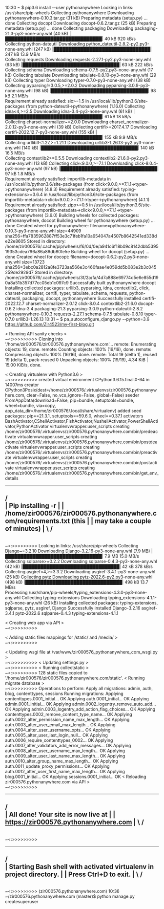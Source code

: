 10:30 ~ $ pip3.6 install --user pythonanywhere
Looking in links: /usr/share/pip-wheels
Collecting pythonanywhere
  Downloading pythonanywhere-0.10.3.tar.gz (31 kB)
  Preparing metadata (setup.py) ... done
Collecting docopt
  Downloading docopt-0.6.2.tar.gz (25 kB)
  Preparing metadata (setup.py) ... done
Collecting packaging
  Downloading packaging-21.3-py3-none-any.whl (40 kB)
     |████████████████████████████████| 40 kB 920 kB/s            
Collecting python-dateutil
  Downloading python_dateutil-2.8.2-py2.py3-none-any.whl (247 kB)
     |████████████████████████████████| 247 kB 13.9 MB/s            
Collecting requests
  Downloading requests-2.27.1-py2.py3-none-any.whl (63 kB)
     |████████████████████████████████| 63 kB 222 kB/s            
Collecting schema
  Downloading schema-0.7.5-py2.py3-none-any.whl (17 kB)
Collecting tabulate
  Downloading tabulate-0.8.10-py3-none-any.whl (29 kB)
Collecting typer
  Downloading typer-0.7.0-py3-none-any.whl (38 kB)
Collecting pyparsing!=3.0.5,>=2.0.2
  Downloading pyparsing-3.0.9-py3-none-any.whl (98 kB)
     |████████████████████████████████| 98 kB 2.1 MB/s             
Requirement already satisfied: six>=1.5 in /usr/local/lib/python3.6/site-packages (from python-dateutil->pythonanywhere) (1.16.0)
Collecting idna<4,>=2.5
  Downloading idna-3.4-py3-none-any.whl (61 kB)
     |████████████████████████████████| 61 kB 18 kB/s              
Collecting charset-normalizer~=2.0.0
  Downloading charset_normalizer-2.0.12-py3-none-any.whl (39 kB)
Collecting certifi>=2017.4.17
  Downloading certifi-2022.12.7-py3-none-any.whl (155 kB)
     |████████████████████████████████| 155 kB 9.9 MB/s            
Collecting urllib3<1.27,>=1.21.1
  Downloading urllib3-1.26.13-py2.py3-none-any.whl (140 kB)
     |████████████████████████████████| 140 kB 16.5 MB/s            
Collecting contextlib2>=0.5.5
  Downloading contextlib2-21.6.0-py2.py3-none-any.whl (13 kB)
Collecting click<9.0.0,>=7.1.1
  Downloading click-8.0.4-py3-none-any.whl (97 kB)
     |████████████████████████████████| 97 kB 1.8 MB/s             
Requirement already satisfied: importlib-metadata in /usr/local/lib/python3.6/site-packages (from click<9.0.0,>=7.1.1->typer->pythonanywhere) (4.8.3)
Requirement already satisfied: typing-extensions>=3.6.4 in /usr/local/lib/python3.6/site-packages (from importlib-metadata->click<9.0.0,>=7.1.1->typer->pythonanywhere) (4.1.1)
Requirement already satisfied: zipp>=0.5 in /usr/local/lib/python3.6/site-packages (from importlib-metadata->click<9.0.0,>=7.1.1->typer->pythonanywhere) (3.6.0)
Building wheels for collected packages: pythonanywhere, docopt
  Building wheel for pythonanywhere (setup.py) ... done
  Created wheel for pythonanywhere: filename=pythonanywhere-0.10.3-py3-none-any.whl size=44909 sha256=ffa7835962887ff53e3c71feb1fa10a654047a4507b8642541ed338de22e8605
  Stored in directory: /home/zir000576/.cache/pip/wheels/f6/0d/0e/a941c6f18b09c8142dbb539519353cdea796a86a86db80fe5e
  Building wheel for docopt (setup.py) ... done
  Created wheel for docopt: filename=docopt-0.6.2-py2.py3-none-any.whl size=13723 sha256=3ebc0a2812a8fe3723aa566e3c460faae4e059dd5b083e2b3c045259de2929d7
  Stored in directory: /home/zir000576/.cache/pip/wheels/3f/2a/fa/4d7a888e69774d5e6e855d190a8a51b357d77cc05eb1c097c9
Successfully built pythonanywhere docopt
Installing collected packages: urllib3, pyparsing, idna, contextlib2, click, charset-normalizer, certifi, typer, tabulate, schema, requests, python-dateutil, packaging, docopt, pythonanywhere
Successfully installed certifi-2022.12.7 charset-normalizer-2.0.12 click-8.0.4 contextlib2-21.6.0 docopt-0.6.2 idna-3.4 packaging-21.3 pyparsing-3.0.9 python-dateutil-2.8.2 pythonanywhere-0.10.3 requests-2.27.1 schema-0.7.5 tabulate-0.8.10 typer-0.7.0 urllib3-1.26.13
10:31 ~ $ pa_autoconfigure_django.py --python=3.6 https://github.com/Zir4523/my-first-blog.git

< Running API sanity checks >
   \
    ~<:>>>>>>>>>
Cloning into '/home/zir000576/zir000576.pythonanywhere.com'...
remote: Enumerating objects: 19, done.
remote: Counting objects: 100% (19/19), done.
remote: Compressing objects: 100% (16/16), done.
remote: Total 19 (delta 1), reused 19 (delta 1), pack-reused 0
Unpacking objects: 100% (19/19), 4.34 KiB | 15.00 KiB/s, done.

< Creating virtualenv with Python3.6 >
   \
    ~<:>>>>>>>>>
created virtual environment CPython3.6.15.final.0-64 in 14007ms
  creator CPython3Posix(dest=/home/zir000576/.virtualenvs/zir000576.pythonanywhere.com, clear=False, no_vcs_ignore=False, global=False)
  seeder FromAppData(download=False, pip=bundle, setuptools=bundle, wheel=bundle, via=copy, app_data_dir=/home/zir000576/.local/share/virtualenv)
    added seed packages: pip==21.3.1, setuptools==59.6.0, wheel==0.37.1
  activators BashActivator,CShellActivator,FishActivator,NushellActivator,PowerShellActivator,PythonActivator
virtualenvwrapper.user_scripts creating /home/zir000576/.virtualenvs/zir000576.pythonanywhere.com/bin/predeactivate
virtualenvwrapper.user_scripts creating /home/zir000576/.virtualenvs/zir000576.pythonanywhere.com/bin/postdeactivate
virtualenvwrapper.user_scripts creating /home/zir000576/.virtualenvs/zir000576.pythonanywhere.com/bin/preactivate
virtualenvwrapper.user_scripts creating /home/zir000576/.virtualenvs/zir000576.pythonanywhere.com/bin/postactivate
virtualenvwrapper.user_scripts creating /home/zir000576/.virtualenvs/zir000576.pythonanywhere.com/bin/get_env_details

  ___________________________________________________________________
/                                                                     \
| Pip installing -r                                                   |
| /home/zir000576/zir000576.pythonanywhere.com/requirements.txt (this |
| may take a couple of minutes)                                       |
\                                                                     /
  -------------------------------------------------------------------
   \
    ~<:>>>>>>>>>
Looking in links: /usr/share/pip-wheels
Collecting Django~=3.2.10
  Downloading Django-3.2.16-py3-none-any.whl (7.9 MB)
     |████████████████████████████████| 7.9 MB 15.0 MB/s            
Collecting sqlparse>=0.2.2
  Downloading sqlparse-0.4.3-py3-none-any.whl (42 kB)
     |████████████████████████████████| 42 kB 378 kB/s            
Collecting asgiref<4,>=3.3.2
  Downloading asgiref-3.4.1-py3-none-any.whl (25 kB)
Collecting pytz
  Downloading pytz-2022.6-py2.py3-none-any.whl (498 kB)
     |████████████████████████████████| 498 kB 13.7 MB/s            
Processing /usr/share/pip-wheels/typing_extensions-4.3.0-py3-none-any.whl
Collecting typing-extensions
  Downloading typing_extensions-4.1.1-py3-none-any.whl (26 kB)
Installing collected packages: typing-extensions, sqlparse, pytz, asgiref, Django
Successfully installed Django-3.2.16 asgiref-3.4.1 pytz-2022.6 sqlparse-0.4.3 typing-extensions-4.1.1

< Creating web app via API >
   \
    ~<:>>>>>>>>>

< Adding static files mappings for /static/ and /media/ >
   \
    ~<:>>>>>>>>>

< Updating wsgi file at /var/www/zir000576_pythonanywhere_com_wsgi.py >
   \
    ~<:>>>>>>>>>
< Updating settings.py >
   \
    ~<:>>>>>>>>>
< Running collectstatic >
   \
    ~<:>>>>>>>>>
128 static files copied to '/home/zir000576/zir000576.pythonanywhere.com/static'.
< Running migrate database >
   \
    ~<:>>>>>>>>>
Operations to perform:
  Apply all migrations: admin, auth, blog, contenttypes, sessions
Running migrations:
  Applying contenttypes.0001_initial... OK
  Applying auth.0001_initial... OK
  Applying admin.0001_initial... OK
  Applying admin.0002_logentry_remove_auto_add... OK
  Applying admin.0003_logentry_add_action_flag_choices... OK
  Applying contenttypes.0002_remove_content_type_name... OK
  Applying auth.0002_alter_permission_name_max_length... OK
  Applying auth.0003_alter_user_email_max_length... OK
  Applying auth.0004_alter_user_username_opts... OK
  Applying auth.0005_alter_user_last_login_null... OK
  Applying auth.0006_require_contenttypes_0002... OK
  Applying auth.0007_alter_validators_add_error_messages... OK
  Applying auth.0008_alter_user_username_max_length... OK
  Applying auth.0009_alter_user_last_name_max_length... OK
  Applying auth.0010_alter_group_name_max_length... OK
  Applying auth.0011_update_proxy_permissions... OK
  Applying auth.0012_alter_user_first_name_max_length... OK
  Applying blog.0001_initial... OK
  Applying sessions.0001_initial... OK
< Reloading zir000576.pythonanywhere.com via API >
   \
    ~<:>>>>>>>>>
  ____________________________________
/                                      \
| All done!  Your site is now live at  |
| https://zir000576.pythonanywhere.com |
\                                      /
  ------------------------------------
   \
    ~<:>>>>>>>>>
  ___________________________________________________________________
/                                                                     \
| Starting Bash shell with activated virtualenv in project directory. |
| Press Ctrl+D to exit.                                               |
\                                                                     /
  -------------------------------------------------------------------
   \
    ~<:>>>>>>>>>
(zir000576.pythonanywhere.com) 10:36 ~/zir000576.pythonanywhere.com (master)$ python manage.py createsuperuser